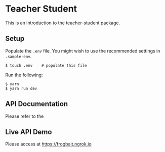 # Teacher Student

This is an introduction to the teacher-student package.

## Setup

Populate the `.env` file. You might wish to use the recommended settings in `.sample-env`.

    $ touch .env    # populate this file

Run the following:

    $ yarn
    $ yarn run dev

## API Documentation

Please refer to the

## Live API Demo

Please access at https://frogbait.ngrok.io
